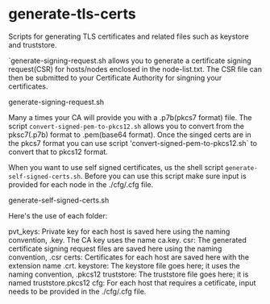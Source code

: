 # generate-tls-certs
Scripts for generating TLS certificates and related files such as keystore and truststore.


`generate-signing-request.sh allows you to generate a certificate signing request(CSR) for hosts/nodes enclosed in the node-list.txt. The CSR file can then be submitted to your Certificate Authority for singning your certificates.

generate-signing-request.sh <node list file>

Many a times your CA will provide you with a .p7b(pkcs7 format) file. The script `convert-signed-pem-to-pkcs12.sh` allows you to convert from the pksc7(.p7b) format to .pem(base64 format). Once the singed certs are in the pkcs7 format you can use script 'convert-signed-pem-to-pkcs12.sh` to convert that to pkcs12 format.

When you want to use self signed certificates, us the shell script `generate-self-signed-certs.sh`. Before you can use this script make sure input is provided for each node in the ./cfg/<Host FQDN Name>.cfg file.

generate-self-signed-certs.sh <node list file> <keystore password> <truststore password>

Here's the use of each folder:

pvt_keys: Private key for each host is saved here using the naming convention, <Host FQDN Name>.key. The CA key uses the name ca.key.
csr: The generated certificate signing request files are saved here using the naming convention, <Host FQDN Name>.csr
certs: Certificates for each host are saved here with the extension name .crt.
keystore: The keystore file goes here; it uses the naming convention, <Host FQDN Name>.pkcs12
truststore: The truststore file goes here; it is named truststore.pkcs12
cfg: For each host that requires a cetificate, input needs to be provided in the ./cfg/<Host FQDN Name>.cfg file.











